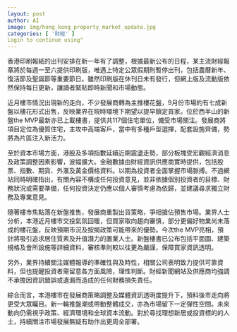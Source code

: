 ```yaml
---
layout: post
author: AI
image: img/hong_kong_property_market_update.jpg
categories: [ '財經' ]
Login to continue using"
---
```

香港印刷報紙的出刊安排在新一年有了調整，根據最新公布的日程，某主流財經報章將於每週一至六提供印刷版，唯遇上特定公眾假期則暫停出刊，包括農曆新年、復活節及聖誕節等重要節日。雖然印刷版在休刊日未有發行，但網上版及流動版依然保持每日更新，讓讀者緊貼即時新聞和市場動態。

近月樓市情況出現新的走向，不少發展商轉為主推樓花盤，9月份市場約有七成新盤以樓花形式出售，反映業界在現時環境下期望以提早鎖定買家。位於西半山的新盤the MVP最新亦已上載樓書，提供共117個住宅單位，備受市場關注。發展商將項目定位為優質住宅，主攻中高端客戶，當中有多種戶型選擇，配套設施齊備，勢將為片區注入新活力。

至於資本市場方面，港股及多項指數延續近期震盪走勢，部分板塊受宏觀經濟消息及政策調整因素影響，波幅擴大。金融數據由財經資訊供應商實時提供，包括股票、指數、期貨、外滙及黃金價格資料。以期為投資者全面掌握市場脈搏。不過網站同時明確指出，有關內容不構成任何投資意見，並非依據個別投資者的目標、財務狀況或需要準備，任何投資決定仍應以個人審慎考慮為依歸，並建議尋求獨立財務及專業意見。

隨著樓市焦點落在新盤推售，發展商重製出貨策略，爭相搶佔預售市場。業界人士分析，本港近月樓市交投氣氛回暖，但買家取向趨向審慎，部分更偏好物業尚未落成的樓花盤，反映預期市況及按揭政策可能帶來的優勢。今次the MVP亮相，預計將吸引追求居住質素及升值潛力的置業人士。新盤樓書已公布包括平面圖、建築規格及會所設施等詳細資料，審核準則較以往更為嚴謹，保障買家資訊透明。

另外，業界持續關注媒體報導的準確性與及時性，相關公司表明致力提供可靠資料，但也提醒投資者需留意各方面風險，理性判斷。財經新聞網站及供應商均強調不承擔因資訊錯誤或遺漏而造成的任何財務損失責任。

綜合而言，本港樓市在發展商策略調整及媒體資訊透明度提升下，預料後市走向將更受大眾矚目。新一輪推盤潮或帶動整體成交，亦為市場留下一定彈性空間。未來動向仍需視乎政策、經濟環境和全球資本流動。對於尋找理想新居或投資標的的人士，持續關注市場發展無疑有助作出更周全部署。